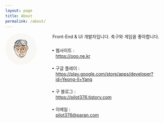 ```yaml
---
layout: page
title: About
permalink: /about/
---
```


<style>
	.area-profile {position:relative;min-height:100px;padding-left:150px;margin-bottom:50px;}
	.area-profile img {position:absolute;top:0;left:0;border-radius: 100px;}
    .area-profile ul {padding:0;margin:0;list-style: none;}
    .area-profile li {position:relative;padding:10px 0 10px 10px;margin:0;list-style: none;}
    .area-profile li:after {content: "";position:absolute;top:19px;left:0; width: 4px;height:4px;background:#000;border-radius: 4px;}
</style>

<div class="area-profile">
	<img src="/assets/img/profile.png" alt="프로필 이미지" width="100" height="100">
    <p>Front-End & UI 개발자입니다. 축구와 게임을 좋아합니다.</p>
    <ul>
        <li>웹사이트 : <br><a href="https://ooo.ne.kr">https://ooo.ne.kr</a></li>
	<li>구글 플레이 : <br><a href="https://play.google.com/store/apps/developer?id=Yeong-Il+Yang">https://play.google.com/store/apps/developer?id=Yeong-Il+Yang</a></li>
        <li>구 블로그 : <br><a href="https://pilot376.tistory.com">https://pilot376.tistory.com</a></li>
        <li>이메일 : <br><a href="mailto:pilot376@paran.com">pilot376@paran.com</a></li>
    </ul>
	
	
	
</div>


